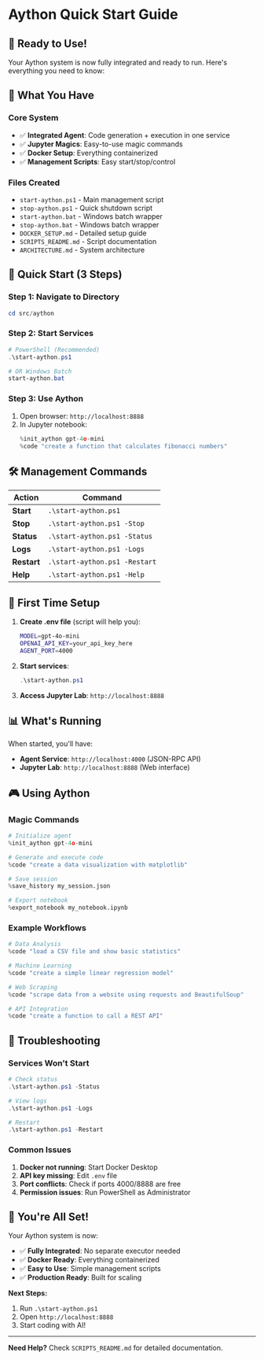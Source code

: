 # Aython Quick Start Guide

## 🚀 **Ready to Use!**

Your Aython system is now fully integrated and ready to run. Here's everything you need to know:

## 📁 **What You Have**

### **Core System**
- ✅ **Integrated Agent**: Code generation + execution in one service
- ✅ **Jupyter Magics**: Easy-to-use magic commands
- ✅ **Docker Setup**: Everything containerized
- ✅ **Management Scripts**: Easy start/stop/control

### **Files Created**
- `start-aython.ps1` - Main management script
- `stop-aython.ps1` - Quick shutdown script  
- `start-aython.bat` - Windows batch wrapper
- `stop-aython.bat` - Windows batch wrapper
- `DOCKER_SETUP.md` - Detailed setup guide
- `SCRIPTS_README.md` - Script documentation
- `ARCHITECTURE.md` - System architecture

## 🎯 **Quick Start (3 Steps)**

### **Step 1: Navigate to Directory**
```powershell
cd src/aython
```

### **Step 2: Start Services**
```powershell
# PowerShell (Recommended)
.\start-aython.ps1

# OR Windows Batch
start-aython.bat
```

### **Step 3: Use Aython**
1. Open browser: `http://localhost:8888`
2. In Jupyter notebook:
   ```python
   %init_aython gpt-4o-mini
   %code "create a function that calculates fibonacci numbers"
   ```

## 🛠️ **Management Commands**

| Action | Command |
|--------|---------|
| **Start** | `.\start-aython.ps1` |
| **Stop** | `.\start-aython.ps1 -Stop` |
| **Status** | `.\start-aython.ps1 -Status` |
| **Logs** | `.\start-aython.ps1 -Logs` |
| **Restart** | `.\start-aython.ps1 -Restart` |
| **Help** | `.\start-aython.ps1 -Help` |

## 🔧 **First Time Setup**

1. **Create .env file** (script will help you):
   ```bash
   MODEL=gpt-4o-mini
   OPENAI_API_KEY=your_api_key_here
   AGENT_PORT=4000
   ```

2. **Start services**:
   ```powershell
   .\start-aython.ps1
   ```

3. **Access Jupyter Lab**: `http://localhost:8888`

## 📊 **What's Running**

When started, you'll have:
- **Agent Service**: `http://localhost:4000` (JSON-RPC API)
- **Jupyter Lab**: `http://localhost:8888` (Web interface)

## 🎮 **Using Aython**

### **Magic Commands**
```python
# Initialize agent
%init_aython gpt-4o-mini

# Generate and execute code
%code "create a data visualization with matplotlib"

# Save session
%save_history my_session.json

# Export notebook
%export_notebook my_notebook.ipynb
```

### **Example Workflows**
```python
# Data Analysis
%code "load a CSV file and show basic statistics"

# Machine Learning
%code "create a simple linear regression model"

# Web Scraping
%code "scrape data from a website using requests and BeautifulSoup"

# API Integration
%code "create a function to call a REST API"
```

## 🚨 **Troubleshooting**

### **Services Won't Start**
```powershell
# Check status
.\start-aython.ps1 -Status

# View logs
.\start-aython.ps1 -Logs

# Restart
.\start-aython.ps1 -Restart
```

### **Common Issues**
1. **Docker not running**: Start Docker Desktop
2. **API key missing**: Edit `.env` file
3. **Port conflicts**: Check if ports 4000/8888 are free
4. **Permission issues**: Run PowerShell as Administrator

## 🎉 **You're All Set!**

Your Aython system is now:
- ✅ **Fully Integrated**: No separate executor needed
- ✅ **Docker Ready**: Everything containerized
- ✅ **Easy to Use**: Simple management scripts
- ✅ **Production Ready**: Built for scaling

**Next Steps:**
1. Run `.\start-aython.ps1`
2. Open `http://localhost:8888`
3. Start coding with AI!

---

**Need Help?** Check `SCRIPTS_README.md` for detailed documentation.
